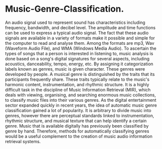 # Music-Genre-Classification.
An audio signal used to
represent sound has characteristics including
frequency, bandwidth, and decibel level. The
amplitude and time functions can be used to
express a typical audio signal. The fact that
these audio signals are available in a variety of
formats make it possible and simple for the
computer to read and analyse them. Among
the formats are mp3, Wav (Waveform Audio
File), and WMA (Windows Media Audio).
To ascertain the types of songs that a person
is interested in listening to, music analysis is
done based on a song's digital signatures for
several aspects, including acoustics,
danceability, tempo, energy, etc.
By assigning it categorization labels known as
genres, music is given character. These genres
were developed by people. A musical genre is
distinguished by the traits that its participants
frequently share. These traits typically relate
to the music's harmonic content,
instrumentation, and rhythmic structure. It is
a highly difficult task in the discipline of Music
Information Retrieval (MIR), which deals with
viewing, organising, and searching enormous
music collections, to classify music files into
their various genres.
As the digital entertainment sector expanded
quickly in recent years, the idea of automatic
music genre classification gained a lot of
popularity. It is arbitrary to divide music into
genres, however there are perceptual
standards linked to instrumentation, rhythmic
structure, and musical texture that can help
identify a certain genre. Music that is
available digitally has previously been
classified by genre by hand. Therefore,
methods for automatically classifying genres
would be a useful complement to the creation
of music audio information retrieval systems.
